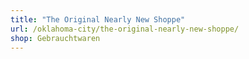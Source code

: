 ```yaml
---
title: "The Original Nearly New Shoppe"
url: /oklahoma-city/the-original-nearly-new-shoppe/
shop: Gebrauchtwaren
---
```


